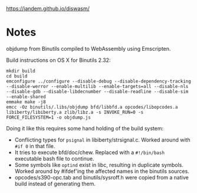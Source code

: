 https://jandem.github.io/diswasm/

# Notes

objdump from Binutils compiled to WebAssembly using Emscripten.

Build instructions on OS X for Binutils 2.32:
```
mkdir build
cd build
emconfigure ../configure --disable-debug --disable-dependency-tracking --disable-werror --enable-multilib --enable-targets=all --disable-nls --disable-gdb --disable-libdecnumber --disable-readline --disable-sim --enable-shared
emmake make -j8
emcc -Oz binutils/.libs/objdump bfd/libbfd.a opcodes/libopcodes.a libiberty/libiberty.a zlib/libz.a -s INVOKE_RUN=0 -s FORCE_FILESYSTEM=1 -o objdump.js
```

Doing it like this requires some hand holding of the build system:

* Conflicting types for `psignal` in libiberty/strsignal.c. Worked around with `#if 0` in that file.
* It tries to execute bfd/doc/chew. Replaced with a `#!/bin/bash` executable bash file to continue.
* Some symbols like `optind` exist in libc, resulting in duplicate symbols. Worked around by #ifdef'ing the affected names in the binutils sources.
* opcodes/s390-opc.tab and binutils/sysroff.h were copied from a native build instead of generating them.
